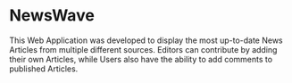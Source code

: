# NewsWave

This Web Application was developed to display the most up-to-date News Articles from multiple different sources. Editors can contribute by adding their own Articles, while Users also have the ability to add comments to published Articles.

